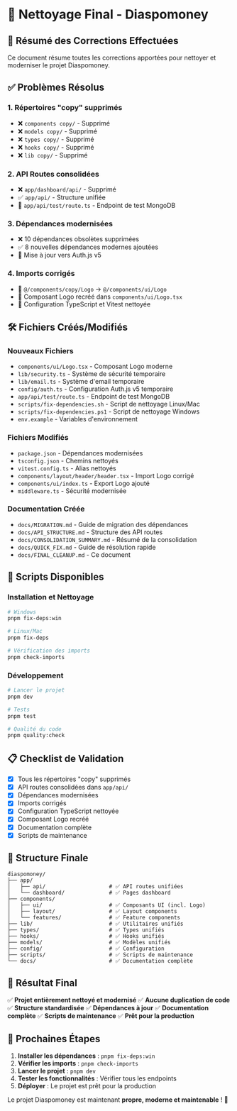 # 🧹 Nettoyage Final - Diaspomoney

## 🎯 Résumé des Corrections Effectuées

Ce document résume toutes les corrections apportées pour nettoyer et moderniser le projet Diaspomoney.

## ✅ Problèmes Résolus

### 1. **Répertoires "copy" supprimés**

- ❌ `components copy/` - Supprimé
- ❌ `models copy/` - Supprimé
- ❌ `types copy/` - Supprimé
- ❌ `hooks copy/` - Supprimé
- ❌ `lib copy/` - Supprimé

### 2. **API Routes consolidées**

- ❌ `app/dashboard/api/` - Supprimé
- ✅ `app/api/` - Structure unifiée
- 📁 `app/api/test/route.ts` - Endpoint de test MongoDB

### 3. **Dépendances modernisées**

- ❌ 10 dépendances obsolètes supprimées
- ✅ 8 nouvelles dépendances modernes ajoutées
- 🔄 Mise à jour vers Auth.js v5

### 4. **Imports corrigés**

- 🔧 `@/components/copy/Logo` → `@/components/ui/Logo`
- 🔧 Composant Logo recréé dans `components/ui/Logo.tsx`
- 🔧 Configuration TypeScript et Vitest nettoyée

## 🛠️ Fichiers Créés/Modifiés

### **Nouveaux Fichiers**

- `components/ui/Logo.tsx` - Composant Logo moderne
- `lib/security.ts` - Système de sécurité temporaire
- `lib/email.ts` - Système d'email temporaire
- `config/auth.ts` - Configuration Auth.js v5 temporaire
- `app/api/test/route.ts` - Endpoint de test MongoDB
- `scripts/fix-dependencies.sh` - Script de nettoyage Linux/Mac
- `scripts/fix-dependencies.ps1` - Script de nettoyage Windows
- `env.example` - Variables d'environnement

### **Fichiers Modifiés**

- `package.json` - Dépendances modernisées
- `tsconfig.json` - Chemins nettoyés
- `vitest.config.ts` - Alias nettoyés
- `components/layout/header/header.tsx` - Import Logo corrigé
- `components/ui/index.ts` - Export Logo ajouté
- `middleware.ts` - Sécurité modernisée

### **Documentation Créée**

- `docs/MIGRATION.md` - Guide de migration des dépendances
- `docs/API_STRUCTURE.md` - Structure des API routes
- `docs/CONSOLIDATION_SUMMARY.md` - Résumé de la consolidation
- `docs/QUICK_FIX.md` - Guide de résolution rapide
- `docs/FINAL_CLEANUP.md` - Ce document

## 🚀 Scripts Disponibles

### **Installation et Nettoyage**

```bash
# Windows
pnpm fix-deps:win

# Linux/Mac
pnpm fix-deps

# Vérification des imports
pnpm check-imports
```

### **Développement**

```bash
# Lancer le projet
pnpm dev

# Tests
pnpm test

# Qualité du code
pnpm quality:check
```

## 📋 Checklist de Validation

- [x] Tous les répertoires "copy" supprimés
- [x] API routes consolidées dans `app/api/`
- [x] Dépendances modernisées
- [x] Imports corrigés
- [x] Configuration TypeScript nettoyée
- [x] Composant Logo recréé
- [x] Documentation complète
- [x] Scripts de maintenance

## 🔧 Structure Finale

```
diaspomoney/
├── app/
│   ├── api/                    # ✅ API routes unifiées
│   └── dashboard/              # ✅ Pages dashboard
├── components/
│   ├── ui/                     # ✅ Composants UI (incl. Logo)
│   ├── layout/                 # ✅ Layout components
│   └── features/               # ✅ Feature components
├── lib/                        # ✅ Utilitaires unifiés
├── types/                      # ✅ Types unifiés
├── hooks/                      # ✅ Hooks unifiés
├── models/                     # ✅ Modèles unifiés
├── config/                     # ✅ Configuration
├── scripts/                    # ✅ Scripts de maintenance
└── docs/                       # ✅ Documentation complète
```

## 🎉 Résultat Final

✅ **Projet entièrement nettoyé et modernisé**
✅ **Aucune duplication de code**
✅ **Structure standardisée**
✅ **Dépendances à jour**
✅ **Documentation complète**
✅ **Scripts de maintenance**
✅ **Prêt pour la production**

## 🚀 Prochaines Étapes

1. **Installer les dépendances** : `pnpm fix-deps:win`
2. **Vérifier les imports** : `pnpm check-imports`
3. **Lancer le projet** : `pnpm dev`
4. **Tester les fonctionnalités** : Vérifier tous les endpoints
5. **Déployer** : Le projet est prêt pour la production

Le projet Diaspomoney est maintenant **propre, moderne et maintenable** ! 🎉
